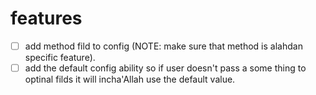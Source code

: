 # features
- [ ] add method fild to config (NOTE: make sure that method is alahdan specific feature).
- [ ] add the default config ability so if user doesn't pass a some thing to optinal filds it will incha'Allah use the default value.
